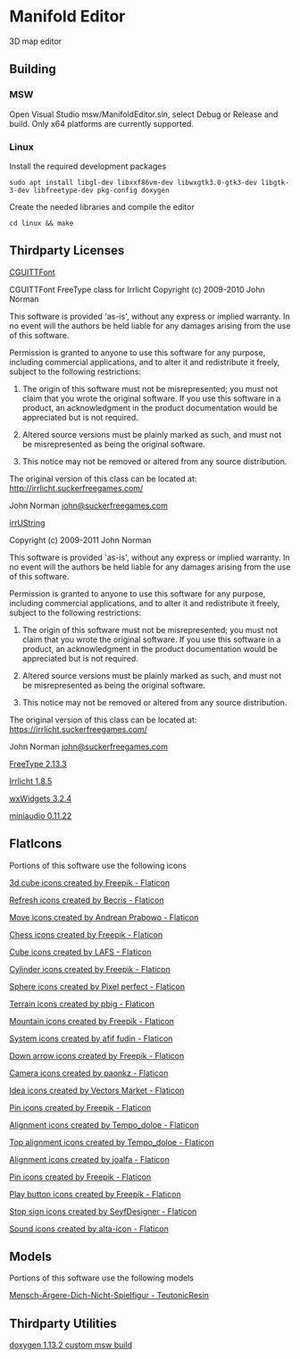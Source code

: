 # Manifold Editor
3D map editor

## Building
### MSW

Open Visual Studio msw/ManifoldEditor.sln, select Debug or Release and build. Only x64 platforms are currently supported.

### Linux

Install the required development packages

```
sudo apt install libgl-dev libxxf86vm-dev libwxgtk3.0-gtk3-dev libgtk-3-dev libfreetype-dev pkg-config doxygen
```

Create the needed libraries and compile the editor

```
cd linux && make
```

## Thirdparty Licenses

[CGUITTFont](thirdparty/ktkr3d/CGUITTFont.h)

CGUITTFont FreeType class for Irrlicht
Copyright (c) 2009-2010 John Norman

This software is provided 'as-is', without any express or implied
warranty. In no event will the authors be held liable for any
damages arising from the use of this software.

Permission is granted to anyone to use this software for any
purpose, including commercial applications, and to alter it and
redistribute it freely, subject to the following restrictions:

1. The origin of this software must not be misrepresented; you
    must not claim that you wrote the original software. If you use
    this software in a product, an acknowledgment in the product
    documentation would be appreciated but is not required.

2. Altered source versions must be plainly marked as such, and
    must not be misrepresented as being the original software.

3. This notice may not be removed or altered from any source
    distribution.

The original version of this class can be located at:
http://irrlicht.suckerfreegames.com/

John Norman
john@suckerfreegames.com

[irrUString](thirdparty/ktkr3d/irrUString.h)
   
Copyright (c) 2009-2011 John Norman

This software is provided 'as-is', without any express or implied
warranty. In no event will the authors be held liable for any
damages arising from the use of this software.

Permission is granted to anyone to use this software for any
purpose, including commercial applications, and to alter it and
redistribute it freely, subject to the following restrictions:

1. The origin of this software must not be misrepresented; you
   must not claim that you wrote the original software. If you use
   this software in a product, an acknowledgment in the product
   documentation would be appreciated but is not required.

2. Altered source versions must be plainly marked as such, and
   must not be misrepresented as being the original software.

3. This notice may not be removed or altered from any source
   distribution.

The original version of this class can be located at:
https://irrlicht.suckerfreegames.com/

John Norman
john@suckerfreegames.com

[FreeType 2.13.3](thirdparty/freetype-2.13.3/LICENSE.TXT)

[Irrlicht 1.8.5](thirdparty/irrlicht-1.8.5/readme.txt)

[wxWidgets 3.2.4](thirdparty/wxWidgets-3.2.4/docs/licence.txt)

[miniaudio 0.11.22](thirdparty/miniaudio-0.11.22/miniaudio.h)


## FlatIcons

Portions of this software use the following icons

<a href="https://www.flaticon.com/free-icons/3d-cube" title="3d cube icons">3d cube icons created by Freepik - Flaticon</a>

<a href="https://www.flaticon.com/free-icons/refresh" title="refresh icons">Refresh icons created by Becris - Flaticon</a>

<a href="https://www.flaticon.com/free-icons/move" title="move icons">Move icons created by Andrean Prabowo - Flaticon</a>

<a href="https://www.flaticon.com/free-icons/chess" title="chess icons">Chess icons created by Freepik - Flaticon</a>

<a href="https://www.flaticon.com/free-icons/cube" title="cube icons">Cube icons created by LAFS - Flaticon</a>

<a href="https://www.flaticon.com/free-icons/cylinder" title="cylinder icons">Cylinder icons created by Freepik - Flaticon</a>

<a href="https://www.flaticon.com/free-icons/sphere" title="sphere icons">Sphere icons created by Pixel perfect - Flaticon</a>

<a href="https://www.flaticon.com/free-icons/terrain" title="Terrain icons">Terrain icons created by pbig - Flaticon</a>

<a href="https://www.flaticon.com/free-icons/mountain" title="mountain icons">Mountain icons created by Freepik - Flaticon</a>

<a href="https://www.flaticon.com/free-icons/system" title="system icons">System icons created by afif fudin - Flaticon</a>

<a href="https://www.flaticon.com/free-icons/down-arrow" title="down arrow icons">Down arrow icons created by Freepik - Flaticon</a>

<a href="https://www.flaticon.com/free-icons/camera" title="camera icons">Camera icons created by paonkz - Flaticon</a>

<a href="https://www.flaticon.com/free-icons/idea" title="idea icons">Idea icons created by Vectors Market - Flaticon</a>

<a href="https://www.flaticon.com/free-icons/pin" title="pin icons">Pin icons created by Freepik - Flaticon</a>

<a href="https://www.flaticon.com/free-icons/alignment" title="alignment icons">Alignment icons created by Tempo_doloe - Flaticon</a>

<a href="https://www.flaticon.com/free-icons/top-alignment" title="top alignment icons">Top alignment icons created by Tempo_doloe - Flaticon</a>

<a href="https://www.flaticon.com/free-icons/alignment" title="alignment icons">Alignment icons created by joalfa - Flaticon</a>

<a href="https://www.flaticon.com/free-icons/pin" title="pin icons">Pin icons created by Freepik - Flaticon</a>

<a href="https://www.flaticon.com/free-icons/play-button" title="play button icons">Play button icons created by Freepik - Flaticon</a>

<a href="https://www.flaticon.com/free-icons/stop-sign" title="stop sign icons">Stop sign icons created by SeyfDesigner - Flaticon</a>

<a href="https://www.flaticon.com/free-icons/sound" title="sound icons">Sound icons created by alta-icon - Flaticon</a>

## Models

Portions of this software use the following models

<a href="https://www.thingiverse.com/thing:5900141/files" title="Mensch-Ärgere-Dich-Nicht-Spielfigur">Mensch-Ärgere-Dich-Nicht-Spielfigur - TeutonicResin</a>

## Thirdparty Utilities

[doxygen 1.13.2 custom msw build](https://www.doxygen.nl/manual/index.html)
